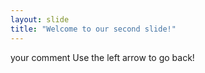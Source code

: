 ```yaml
---
layout: slide
title: "Welcome to our second slide!"
---
```

your comment
Use the left arrow to go back!
